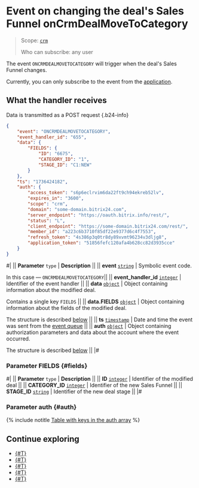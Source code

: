 # Event on changing the deal's Sales Funnel onCrmDealMoveToCategory

> Scope: [`crm`](../../../scopes/permissions.md)
>
> Who can subscribe: any user

The event `ONCRMDEALMOVETOCATEGORY` will trigger when the deal's Sales Funnel changes.

Currently, you can only subscribe to the event from the [application](../../../../settings/app-installation/index.md).

## What the handler receives

Data is transmitted as a POST request {.b24-info}

```json
{
    "event": "ONCRMDEALMOVETOCATEGORY",
    "event_handler_id": "655",
    "data": {
        "FIELDS": {
            "ID": "6675",
            "CATEGORY_ID": "1",
            "STAGE_ID": "C1:NEW"
        }
    },
    "ts": "1736424182",
    "auth": {
        "access_token": "s6p6eclrvim6da22ft9ch94ekreb52lv",
        "expires_in": "3600",
        "scope": "crm",
        "domain": "some-domain.bitrix24.com",
        "server_endpoint": "https://oauth.bitrix.info/rest/",
        "status": "L",
        "client_endpoint": "https://some-domain.bitrix24.com/rest/",
        "member_id": "a223c6b3710f85df22e9377d6c4f7553",
        "refresh_token": "4s386p3q0tr8dy89xvmt96234v3dljg8",
        "application_token": "51856fefc120afa4b628cc82d3935cce"
    }
}
```

#|
|| **Parameter**
`type` | **Description** ||
|| **event**
[`string`](../../../data-types.md) | Symbolic event code.

In this case — `ONCRMDEALMOVETOCATEGORY`||
|| **event_handler_id**
[`integer`](../../../data-types.md) | Identifier of the event handler ||
|| **data**
[`object`](../../../data-types.md) | Object containing information about the modified deal.

Contains a single key `FIELDS` ||
|| **data.FIELDS**
[`object`](../../../data-types.md) | Object containing information about the fields of the modified deal.

The structure is described [below](#fields) ||
|| **ts**
[`timestamp`](../../../data-types.md) | Date and time the event was sent from the [event queue](../../../events/index.md) ||
|| **auth**
[`object`](../../../data-types.md) | Object containing authorization parameters and data about the account where the event occurred.

The structure is described [below](#auth) ||
|#

### Parameter FIELDS {#fields}

#|
|| **Parameter**
`type` | **Description** ||
|| **ID**
[`integer`](../../../data-types.md) | Identifier of the modified deal ||
|| **CATEGORY_ID**
[`integer`](../../../data-types.md) | Identifier of the new Sales Funnel ||
|| **STAGE_ID**
[`string`](../../../data-types.md) | Identifier of the new deal stage ||
|#

### Parameter auth {#auth}

{% include notitle [Table with keys in the auth array](../../../../_includes/auth-params-in-events.md) %}

## Continue exploring

- [{#T}](../../../events/index.md)
- [{#T}](../../../events/event-bind.md)
- [{#T}](./on-crm-deal-add.md)
- [{#T}](./on-crm-deal-update.md)
- [{#T}](./on-crm-deal-delete.md)